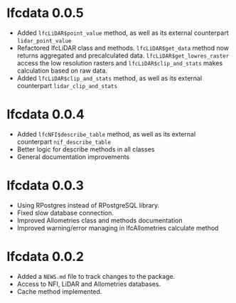 # lfcdata 0.0.5

* Added `lfcLiDAR$point_value` method, as well as its external counterpart
  `lidar_point_value`
* Refactored lfcLiDAR class and methods. `lfcLiDAR$get_data` method now returns aggregated
  and precalculated data. `lfcLiDAR$get_lowres_raster` access the low resolution rasters
  and `lfcLiDAR$clip_and_stats` makes calculation based on raw data. 
* Added `lfcLiDAR$clip_and_stats` method, as well as its external counterpart
  `lidar_clip_and_stats`

# lfcdata 0.0.4

* Added `lfcNFI$describe_table` method, as well as its external counterpart
  `nif_describe_table`
* Better logic for describe methods in all classes
* General documentation improvements

# lfcdata 0.0.3

* Using RPostgres instead of RPostgreSQL library.
* Fixed slow database connection.
* Improved Allometries class and methods documentation
* Improved warning/error managing in lfcAllometries calculate method

# lfcdata 0.0.2

* Added a `NEWS.md` file to track changes to the package.
* Access to NFI, LiDAR and Allometries databases.
* Cache method implemented.
